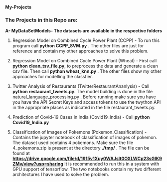 #### My-Projects ####

### The Projects in this Repo are: ###

**A- MyDataSetModels- The datasets are available in the respective folders**

1. Regression Model on Combined Cycle Power Plant (CCPP) - To run this program call **python CCPP_SVM.py** . The other files are just for reference and contain my other approaches to solve this problem.

2. Regression Model on Combined Cycle Power Plant (Wheat) - First call **python clean_tsv_file.py**, to preprocess the data and generate a clean csv file. Then call **python wheat_knn.py** . The other files show my other approaches for modelling the classfier.

3. Twitter Analysis of Restaurants (TwitterRestaurantAnanlysis) - Call **python restaurant_tweets.py**. The model building is done in the file natural_language_processing.py . Before running make sure you have you have the API Secret Keys and access tokens to use the twython API in the appropriate places as indicated in the file restaurant_tweets.py.

4. Prediction of Covid-19 Cases in India (Covid19_India) - Call **python Covid19_India.py**

5. Classification of Images of Pokemons (Pokemon_Classification) - Contains the jupyter notebook of classification of images of pokemon. The dataset used contains 4 pokemons. Make sure the file 4_pokemons.zip is present at the directory **./tmp/** . The file can be found at **https://drive.google.com/file/d/1915v1Xuy0WAJsIt0OXLWCp23sGIK9ZMv/view?usp=sharing** It is recommended to run this in a system with GPU support of tensorflow. The two notebooks contain my two different architectures I have used to solve the problem.
